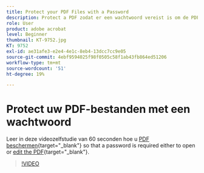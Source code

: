 ```yaml
---
title: Protect your PDF Files with a Password
description: Protect a PDF zodat er een wachtwoord vereist is om de PDF te openen of te bewerken
role: User
product: adobe acrobat
level: Beginner
thumbnail: KT-9752.jpg
KT: 9752
exl-id: ae31afe3-e2e4-4e1c-8eb4-13dcc7cc9e05
source-git-commit: 4ebf9594025f98f0505c58f1ab43fb864ed51206
workflow-type: tm+mt
source-wordcount: '51'
ht-degree: 19%

---
```


# Protect uw PDF-bestanden met een wachtwoord

Leer in deze videozelfstudie van 60 seconden hoe u [PDF beschermen](https://www.adobe.com/nl/acrobat/online/password-protect-pdf.html){target="_blank"} so that a password is required either to open or [edit the PDF](https://www.adobe.com/nl/acrobat/online/pdf-editor.html){target="_blank"}.

>[!VIDEO](https://video.tv.adobe.com/v/340075?quality=12&learn=on&hidetitle=true)

